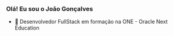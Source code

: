 ### Olá! Eu sou o João Gonçalves

- 📖 Desenvolvedor FullStack em formação na ONE - Oracle Next Education

